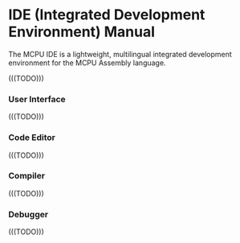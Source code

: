 # IDE (Integrated Development Environment) Manual

The MCPU IDE is a lightweight, multilingual integrated development environment for the MCPU Assembly language.

(((TODO)))

### User Interface

(((TODO)))

### Code Editor

(((TODO)))

### Compiler

(((TODO)))

### Debugger

(((TODO)))
